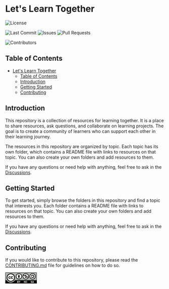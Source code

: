 # Let's Learn Together

![License](https://img.shields.io/badge/license-CC%20BY--NC--SA%204.0-blue.svg)


![Last Commit](https://img.shields.io/github/last-commit/JonTDean/dev/LetsLearnTogether.svg)
![Issues](https://img.shields.io/github/issues/JonTDean/dev/LetsLearnTogether.svg)
![Pull Requests](https://img.shields.io/github/issues-pr/JonTDean/dev/LetsLearnTogether.svg)

![Contributors](https://img.shields.io/github/all-contributors/JonTDean/LetsLearnTogether)



## Table of Contents

- [Let's Learn Together](#lets-learn-together)
	- [Table of Contents](#table-of-contents)
	- [Introduction](#introduction)
	- [Getting Started](#getting-started)
	- [Contributing](#contributing)

## Introduction

This repository is a collection of resources for learning together. It is a place to share resources, ask questions, and collaborate on learning projects. The goal is to create a community of learners who can support each other in their learning journey.

The resources in this repository are organized by topic. Each topic has its own folder, which contains a README file with links to resources on that topic. You can also create your own folders and add resources to them.

If you have any questions or need help with anything, feel free to ask in the [Discussions]().

## Getting Started

To get started, simply browse the folders in this repository and find a topic that interests you. Each folder contains a README file with links to resources on that topic. You can also create your own folders and add resources to them.

If you have any questions or need help with anything, feel free to ask in the [Discussions]().

## Contributing

If you would like to contribute to this repository, please read the [CONTRIBUTING.md]() file for guidelines on how to do so.

![CC BY-NC-SA 4.0](/media/images/logos/cc-nc-sa-logo.png)